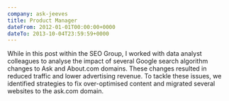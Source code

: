 ```yaml
---
company: ask-jeeves
title: Product Manager
dateFrom: 2012-01-01T00:00:00+0000
dateTo: 2013-10-04T23:59:59+0000
---
```


While in this post within the SEO Group, I worked with data analyst colleagues to analyse the impact of several Google search algorithm changes to Ask and About.com domains. These changes resulted in reduced traffic and lower advertising revenue. To tackle these issues, we identified strategies to fix over-optimised content and migrated several websites to the ask.com domain.
